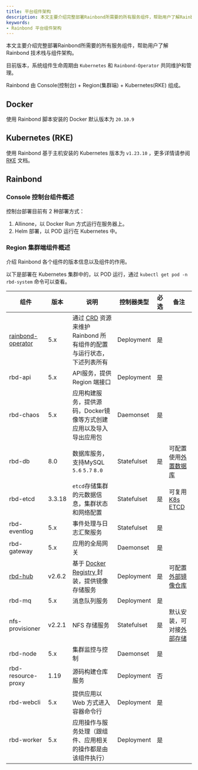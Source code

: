 ```yaml
---
title: 平台组件架构
description: 本文主要介绍完整部署Rainbond所需要的所有服务组件，帮助用户了解Rainbond技术栈与组件架构。
keywords: 
- Rainbond 平台组件架构
---
```


本文主要介绍完整部署Rainbond所需要的所有服务组件，帮助用户了解 Rainbond 技术栈与组件架构。

目前版本，系统组件生命周期由 `Kubernetes` 和 `Rainbond-Operator` 共同维护和管理。

Rainbond 由 Console(控制台) + Region(集群端) + Kubernetes(RKE) 组成。

## Docker

使用 Rainbond 脚本安装的 Docker 默认版本为 `20.10.9`

## Kubernetes (RKE)
使用 Rainbond 基于主机安装的 Kubernetes 版本为 `v1.23.10` ，更多详情请参阅 [RKE](https://docs.rancher.cn/rke/) 文档。

## Rainbond
### Console 控制台组件概述

控制台部署目前有 2 种部署方式：

1. Allinone，以 Docker Run 方式运行在服务器上。 
2. Helm 部署，以 POD 运行在 Kubernetes 中。

### Region 集群端组件概述

介绍 Rainbond 各个组件的版本信息以及组件的作用。

以下是部署在 Kubernetes 集群中的，以 POD 运行，通过 `kubectl get pod -n rbd-system` 命令可以查看。

|组件|版本|说明|控制器类型|必选|备注|
|---|-----|---------------|---|---|---|
|[rainbond-operator](./rainbond-operator)|5.x|通过 [CRD](/docs/ops-guide/component/rainbond-operator#rbdcomponentsrainbondio) 资源来维护 Rainbond 所有组件的配置与运行状态，下述列表所有|Deployment|是||
|rbd-api|5.x|API服务，提供 Region 端接口|Deployment|是||
|rbd-chaos|5.x|应用构建服务，提供源码，Docker镜像等方式创建应用以及导入导出应用包|Daemonset|是||
|rbd-db|8.0|数据库服务，支持MySQL `5.6` `5.7` `8.0`|Statefulset|是|可配置使用[外置数据库](/docs/installation/install-with-helm/vaules-config#配置-rainbond-集群端数据库)|
|rbd-etcd|3.3.18|`etcd`存储集群的元数据信息，集群状态和网络配置|Statefulset|是|可复用 [K8s ETCD](http://localhost:3000/docs/installation/install-with-helm/vaules-config#%E9%85%8D%E7%BD%AE%E5%A4%96%E9%83%A8etcd)|
|rbd-eventlog|5.x|事件处理与日志汇聚服务|Statefulset|是||
|rbd-gateway|5.x|应用的全局网关|Daemonset|是||
|[rbd-hub](./rbd-hub)|v2.6.2|基于 [Docker Registry ](https://docs.docker.com/registry/)封装，提供镜像存储服务|Deployment|是|可配置[外部镜像仓库](/docs/installation/install-with-helm/vaules-config#配置外部镜像仓库)|
|rbd-mq|5.x|消息队列服务|Deployment|是||
|nfs-provisioner|v2.2.1|NFS 存储服务|Statefulset|是|默认安装，可对接[外部存储](/docs/installation/install-with-helm/vaules-config#配置外部存储)|
|rbd-node|5.x|集群监控与控制|Daemonset|是||
|rbd-resource-proxy|1.19|源码构建仓库服务|Deployment|否||
|rbd-webcli|5.x|提供应用以 Web 方式进入容器命令行|Deployment|是||
|rbd-worker|5.x|应用操作与服务处理（跟组件、应用相关的操作都是由该组件执行）|Deployment|是||
